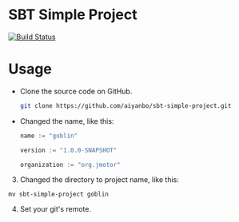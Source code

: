 SBT Simple Project
==================
[![Build Status](https://travis-ci.org/aiyanbo/sbt-simple-project.svg?branch=master)](https://travis-ci.org/aiyanbo/sbt-simple-project)

# Usage

- Clone the source code on GitHub.

  ```sh
  git clone https://github.com/aiyanbo/sbt-simple-project.git
  ```

- Changed the name, like this:

  ```scala
  name := "goblin"
  
  version := "1.0.0-SNAPSHOT"
  
  organization := "org.jmotor"
  ```

3. Changed the directory to project name, like this:
  ```
  mv sbt-simple-project goblin
  ```

4. Set your git's remote.

